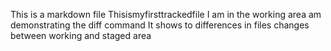 This is a markdown file
Thisismyfirsttrackedfile 
I am in the working area
 am demonstrating the diff command
It shows to differences in files changes between working and staged area
